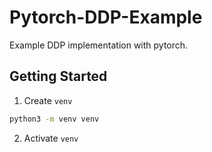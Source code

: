 # Pytorch-DDP-Example
Example DDP implementation with pytorch.

## Getting Started
1. Create `venv` 
  ```bash
  python3 -m venv venv
  ```
2. Activate `venv`
